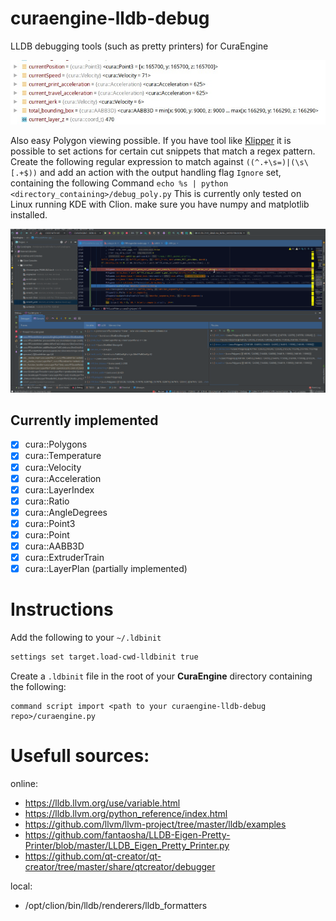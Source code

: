 # curaengine-lldb-debug
LLDB debugging tools (such as pretty printers) for CuraEngine

![GitHub Logo](resources/prettyprint.jpg)

Also easy Polygon viewing possible. If you have tool like [Klipper](https://userbase.kde.org/Klipper) it is possible to
set actions for certain cut snippets that match a regex pattern.
Create the following regular expression to match against `((^.+\s=)|(\s\[.+$))` and add
an action with the output handling flag `Ignore` set, containing the following Command
`echo %s | python <directory_containing>/debug_poly.py`
This is currently only tested on Linux running KDE with Clion. make sure you have numpy and
matplotlib installed.

![GitHub Logo](resources/show_polygons.gif)

## Currently implemented
 - [x] cura::Polygons
 - [x] cura::Temperature
 - [x] cura::Velocity
 - [x] cura::Acceleration
 - [x] cura::LayerIndex
 - [x] cura::Ratio
 - [x] cura::AngleDegrees
 - [x] cura::Point3
 - [x] cura::Point
 - [x] cura::AABB3D
 - [x] cura::ExtruderTrain
 - [x] cura::LayerPlan (partially implemented)
 
  # Instructions
 
 Add the following to your ``~/.ldbinit``
 ```txt
settings set target.load-cwd-lldbinit true
```
Create a `.ldbinit` file in the root of your **CuraEngine** directory containing the following:
```text
command script import <path to your curaengine-lldb-debug repo>/curaengine.py
```

# Usefull sources:

online:
- https://lldb.llvm.org/use/variable.html
- https://lldb.llvm.org/python_reference/index.html
- https://github.com/llvm/llvm-project/tree/master/lldb/examples
- https://github.com/fantaosha/LLDB-Eigen-Pretty-Printer/blob/master/LLDB_Eigen_Pretty_Printer.py
- https://github.com/qt-creator/qt-creator/tree/master/share/qtcreator/debugger

local:
 - /opt/clion/bin/lldb/renderers/lldb_formatters
